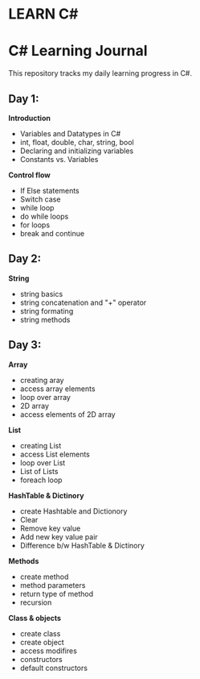 # LEARN C#

# C# Learning Journal

This repository tracks my daily learning progress in C#.

## Day 1:
**Introduction**
- Variables and Datatypes in C#
- int, float, double, char, string, bool
- Declaring and initializing variables
- Constants vs. Variables

**Control flow**
- If Else statements
- Switch case
- while loop
- do while loops
- for loops
- break and continue

## Day 2:
**String**
- string basics
- string concatenation and "+" operator
- string formating
- string methods

## Day 3:
**Array**
- creating aray
- access array elements
- loop over array
- 2D array
- access elements of 2D array

**List**
- creating List
- access List elements
- loop over List
- List of Lists
- foreach loop

**HashTable & Dictinory**
- create Hashtable and Dictionory
- Clear
- Remove key value
- Add new key value pair
- Difference b/w HashTable & Dictinory

**Methods**
- create method
- method parameters
- return type of method
- recursion

**Class & objects**
- create class
- create object
- access modifires
- constructors
- default constructors

